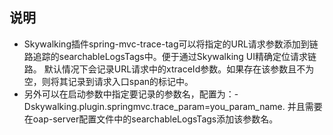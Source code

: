 ## 说明
* Skywalking插件spring-mvc-trace-tag可以将指定的URL请求参数添加到链路追踪的searchableLogsTags中。便于通过Skywalking UI精确定位请求链路。
默认情况下会记录URL请求中的xtraceId参数。如果存在该参数且不为空，则将其记录到请求入口span的标记中。
* 另外可以在启动参数中指定要记录的参数名，配置为：-Dskywalking.plugin.springmvc.trace_param=you_param_name.
并且需要在oap-server配置文件中的searchableLogsTags添加该参数名。
